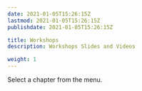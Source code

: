 ```yaml
---
date: 2021-01-05T15:26:15Z
lastmod: 2021-01-05T15:26:15Z 
publishdate: 2021-01-05T15:26:15Z

title: Workshops
description: Workshops Slides and Videos

weight: 1
---
```


Select a chapter from the menu.
